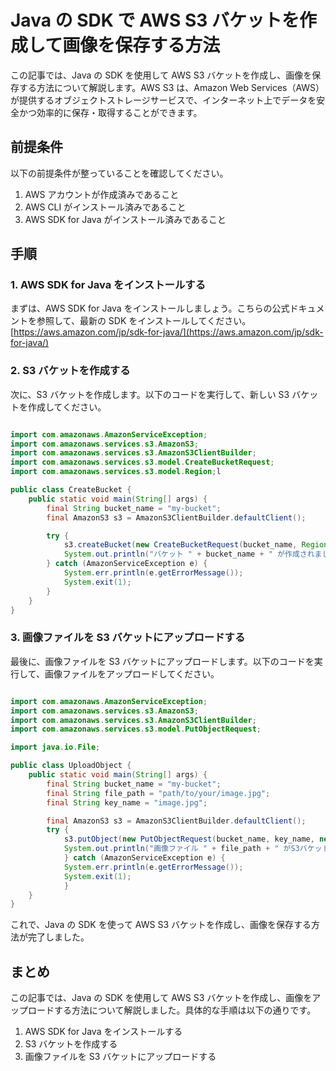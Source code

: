 # Java の SDK で AWS S3 バケットを作成して画像を保存する方法

この記事では、Java の SDK を使用して AWS S3 バケットを作成し、画像を保存する方法について解説します。AWS S3 は、Amazon Web Services（AWS）が提供するオブジェクトストレージサービスで、インターネット上でデータを安全かつ効率的に保存・取得することができます。

## 前提条件

以下の前提条件が整っていることを確認してください。

1. AWS アカウントが作成済みであること
2. AWS CLI がインストール済みであること
3. AWS SDK for Java がインストール済みであること

## 手順

### 1. AWS SDK for Java をインストールする

まずは、AWS SDK for Java をインストールしましょう。こちらの公式ドキュメントを参照して、最新の SDK をインストールしてください。[https://aws.amazon.com/jp/sdk-for-java/](https://aws.amazon.com/jp/sdk-for-java/)

### 2. S3 バケットを作成する

次に、S3 バケットを作成します。以下のコードを実行して、新しい S3 バケットを作成してください。

```java

import com.amazonaws.AmazonServiceException;
import com.amazonaws.services.s3.AmazonS3;
import com.amazonaws.services.s3.AmazonS3ClientBuilder;
import com.amazonaws.services.s3.model.CreateBucketRequest;
import com.amazonaws.services.s3.model.Region;l

public class CreateBucket {
    public static void main(String[] args) {
        final String bucket_name = "my-bucket";
        final AmazonS3 s3 = AmazonS3ClientBuilder.defaultClient();

        try {
            s3.createBucket(new CreateBucketRequest(bucket_name, Region.US_West));
            System.out.println("バケット " + bucket_name + " が作成されました。");
        } catch (AmazonServiceException e) {
            System.err.println(e.getErrorMessage());
            System.exit(1);
        }
    }
}
```

### 3. 画像ファイルを S3 バケットにアップロードする

最後に、画像ファイルを S3 バケットにアップロードします。以下のコードを実行して、画像ファイルをアップロードしてください。

```java

import com.amazonaws.AmazonServiceException;
import com.amazonaws.services.s3.AmazonS3;
import com.amazonaws.services.s3.AmazonS3ClientBuilder;
import com.amazonaws.services.s3.model.PutObjectRequest;

import java.io.File;

public class UploadObject {
    public static void main(String[] args) {
        final String bucket_name = "my-bucket";
        final String file_path = "path/to/your/image.jpg";
        final String key_name = "image.jpg";

        final AmazonS3 s3 = AmazonS3ClientBuilder.defaultClient();
        try {
            s3.putObject(new PutObjectRequest(bucket_name, key_name, new File(file_path)));
            System.out.println("画像ファイル " + file_path + " がS3バケット " + bucket_name + " にアップロードされました。");
            } catch (AmazonServiceException e) {
            System.err.println(e.getErrorMessage());
            System.exit(1);
            }
    }
}
```

これで、Java の SDK を使って AWS S3 バケットを作成し、画像を保存する方法が完了しました。

## まとめ

この記事では、Java の SDK を使用して AWS S3 バケットを作成し、画像をアップロードする方法について解説しました。具体的な手順は以下の通りです。

1. AWS SDK for Java をインストールする
2. S3 バケットを作成する
3. 画像ファイルを S3 バケットにアップロードする
